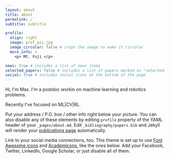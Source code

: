 ```yaml
---
layout: about
title: about
permalink: /
subtitle: subtitle

profile:
  align: right
  image: prof_pic.jpg
  image_circular: false # crops the image to make it circular
  more_info: >
    <p> Mt. Fuji </p>

news: true # includes a list of news items
selected_papers: false # includes a list of papers marked as "selected={true}"
social: true # includes social icons at the bottom of the page
---
```


Hi, I'm Max. I'm a postdoc workin on machine learning and robotics problems.

Recently I've focused on ML|CV|RL.

Put your address / P.O. box / other info right below your picture. You can also disable any of these elements by editing `profile` property of the YAML header of your `_pages/about.md`. Edit `_bibliography/papers.bib` and Jekyll will render your [publications page](/al-folio/publications/) automatically.

Link to your social media connections, too. This theme is set up to use [Font Awesome icons](https://fontawesome.com/) and [Academicons](https://jpswalsh.github.io/academicons/), like the ones below. Add your Facebook, Twitter, LinkedIn, Google Scholar, or just disable all of them.
